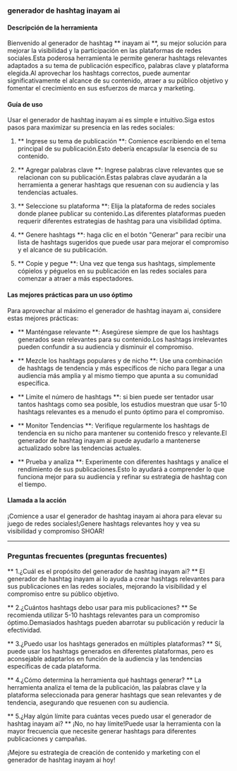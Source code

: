 ### generador de hashtag inayam ai

#### Descripción de la herramienta
Bienvenido al generador de hashtag ** inayam ai **, su mejor solución para mejorar la visibilidad y la participación en las plataformas de redes sociales.Esta poderosa herramienta le permite generar hashtags relevantes adaptados a su tema de publicación específico, palabras clave y plataforma elegida.Al aprovechar los hashtags correctos, puede aumentar significativamente el alcance de su contenido, atraer a su público objetivo y fomentar el crecimiento en sus esfuerzos de marca y marketing.

#### Guía de uso
Usar el generador de hashtag inayam ai es simple e intuitivo.Siga estos pasos para maximizar su presencia en las redes sociales:

1. ** Ingrese su tema de publicación **: Comience escribiendo en el tema principal de su publicación.Esto debería encapsular la esencia de su contenido.

2. ** Agregar palabras clave **: Ingrese palabras clave relevantes que se relacionan con su publicación.Estas palabras clave ayudarán a la herramienta a generar hashtags que resuenan con su audiencia y las tendencias actuales.

3. ** Seleccione su plataforma **: Elija la plataforma de redes sociales donde planee publicar su contenido.Las diferentes plataformas pueden requerir diferentes estrategias de hashtag para una visibilidad óptima.

4. ** Genere hashtags **: haga clic en el botón "Generar" para recibir una lista de hashtags sugeridos que puede usar para mejorar el compromiso y el alcance de su publicación.

5. ** Copie y pegue **: Una vez que tenga sus hashtags, simplemente cópielos y péguelos en su publicación en las redes sociales para comenzar a atraer a más espectadores.

#### Las mejores prácticas para un uso óptimo
Para aprovechar al máximo el generador de hashtag inayam ai, considere estas mejores prácticas:

- ** Manténgase relevante **: Asegúrese siempre de que los hashtags generados sean relevantes para su contenido.Los hashtags irrelevantes pueden confundir a su audiencia y disminuir el compromiso.

- ** Mezcle los hashtags populares y de nicho **: Use una combinación de hashtags de tendencia y más específicos de nicho para llegar a una audiencia más amplia y al mismo tiempo que apunta a su comunidad específica.

- ** Limite el número de hashtags **: si bien puede ser tentador usar tantos hashtags como sea posible, los estudios muestran que usar 5-10 hashtags relevantes es a menudo el punto óptimo para el compromiso.

- ** Monitor Tendencias **: Verifique regularmente los hashtags de tendencia en su nicho para mantener su contenido fresco y relevante.El generador de hashtag inayam ai puede ayudarlo a mantenerse actualizado sobre las tendencias actuales.

- ** Prueba y analiza **: Experimente con diferentes hashtags y analice el rendimiento de sus publicaciones.Esto lo ayudará a comprender lo que funciona mejor para su audiencia y refinar su estrategia de hashtag con el tiempo.

#### Llamada a la acción
¡Comience a usar el generador de hashtag inayam ai ahora para elevar su juego de redes sociales!¡Genere hashtags relevantes hoy y vea su visibilidad y compromiso SHOAR!

---

### Preguntas frecuentes (preguntas frecuentes)

** 1.¿Cuál es el propósito del generador de hashtag inayam ai? **
El generador de hashtag inayam ai lo ayuda a crear hashtags relevantes para sus publicaciones en las redes sociales, mejorando la visibilidad y el compromiso entre su público objetivo.

** 2.¿Cuántos hashtags debo usar para mis publicaciones? **
Se recomienda utilizar 5-10 hashtags relevantes para un compromiso óptimo.Demasiados hashtags pueden abarrotar su publicación y reducir la efectividad.

** 3.¿Puedo usar los hashtags generados en múltiples plataformas? **
Sí, puede usar los hashtags generados en diferentes plataformas, pero es aconsejable adaptarlos en función de la audiencia y las tendencias específicas de cada plataforma.

** 4.¿Cómo determina la herramienta qué hashtags generar? **
La herramienta analiza el tema de la publicación, las palabras clave y la plataforma seleccionada para generar hashtags que sean relevantes y de tendencia, asegurando que resuenen con su audiencia.

** 5.¿Hay algún límite para cuántas veces puedo usar el generador de hashtag inayam ai? **
¡No, no hay límite!Puede usar la herramienta con la mayor frecuencia que necesite generar hashtags para diferentes publicaciones y campañas.

¡Mejore su estrategia de creación de contenido y marketing con el generador de hashtag inayam ai hoy!